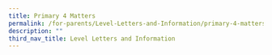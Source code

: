 ```yaml
---
title: Primary 4 Matters
permalink: /for-parents/Level-Letters-and-Information/primary-4-matters
description: ""
third_nav_title: Level Letters and Information
---
```

